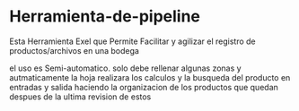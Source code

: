 # Herramienta-de-pipeline

Esta Herramienta Exel que Permite  Facilitar y agilizar el registro de productos/archivos en una bodega 

el uso es Semi-automatico. solo debe rellenar algunas zonas y autmaticamente la hoja realizara los calculos y la busqueda del producto en entradas y salida haciendo la organizacion de los productos que quedan despues de la ultima revision de estos
